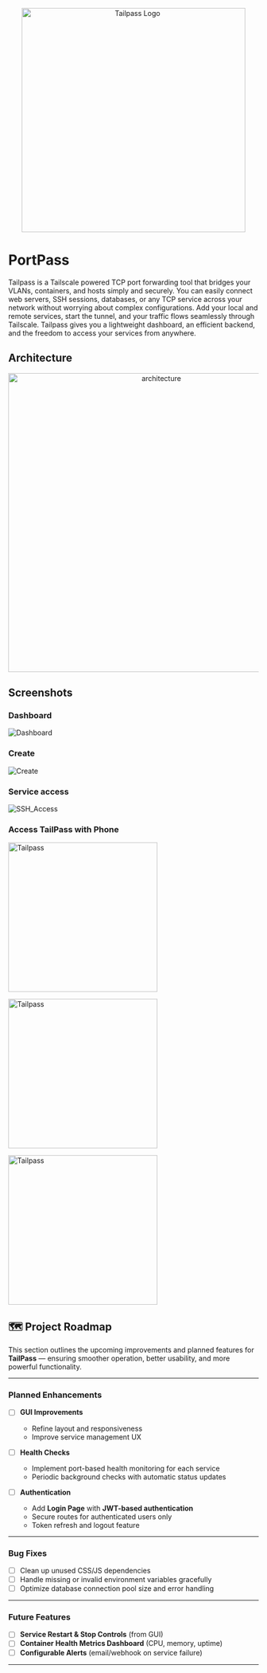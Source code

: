 <p align="center">
  <img src="images/tailpass.png" alt="Tailpass Logo" width="450">
</p>

# PortPass
Tailpass is a Tailscale powered TCP port forwarding tool that bridges your VLANs, containers, and hosts  simply and securely.
You can easily connect web servers, SSH sessions, databases, or any TCP service across your network without worrying about complex configurations.
Add your local and remote services, start the tunnel, and your traffic flows seamlessly through Tailscale. Tailpass gives you a lightweight dashboard, an efficient backend, and the freedom to access your services from anywhere.

## Architecture

<p align="center">
  <img src="images/Architecture.svg" alt="architecture" width="600">
</p>

## Screenshots

### Dashboard

![Dashboard](images/Dashboard.png)

### Create

![Create](images/Create.png)


### Service access

![SSH_Access](images/SSH_Access.png)


### Access TailPass with Phone

<p align="left">
  <img src="images/TailPass_with_termux.jpg" alt="Tailpass" width="300">
</p>


<p align="left">
  <img src="images/Tailscale_Phone.jpg" alt="Tailpass" width="300">
</p>

<p align="left">
  <img src="images/Dashboard_on_Phone.jpg" alt="Tailpass" width="300">
</p>

## 🗺️ Project Roadmap

This section outlines the upcoming improvements and planned features for **TailPass** — ensuring smoother operation, better usability, and more powerful functionality.

---

### Planned Enhancements
- [ ] **GUI Improvements**
  - Refine layout and responsiveness  
  - Improve service management UX  

- [ ] **Health Checks**
  - Implement port-based health monitoring for each service  
  - Periodic background checks with automatic status updates  

- [ ] **Authentication**
  - Add **Login Page** with **JWT-based authentication**  
  - Secure routes for authenticated users only  
  - Token refresh and logout feature  

---

###  Bug Fixes   
- [ ] Clean up unused CSS/JS dependencies  
- [ ] Handle missing or invalid environment variables gracefully  
- [ ] Optimize database connection pool size and error handling  

---

### Future Features
- [ ] **Service Restart & Stop Controls** (from GUI)  
- [ ] **Container Health Metrics Dashboard** (CPU, memory, uptime)  
- [ ] **Configurable Alerts** (email/webhook on service failure)  
---





